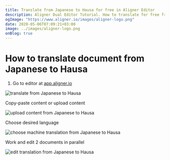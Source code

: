 ```yaml
---
title: Translate from Japanese to Hausa for free in Aligner Editor
description: Aligner Dual Editor Tutorial. How to translate for free from Japanese to Hausa. Aligner is multilingual document management platform. 
ogImage: "https://www.aligner.io/images/aligner-logo.png"
date: 2020-05-06T07:09:21+03:00
image: ../images/aligner-logo.png
onBlog: true
---
```


# How to translate document from Japanese to Hausa

1. Go to editor at [app.aligner.io](https://app.aligner.io "Aligner App web page")

![translate from Japanese to Hausa](../aligner-blank-editor.png "translate from Japanese to Hausa")

Copy-paste content or upload content

![upload content from Japanese to Hausa](../aligner-uploaded-document.png "upload content from Japanese to Hausa")

Choose desired language

![choose machine translation from Japanese to Hausa](../aligner-language-dropdown.png "choose machine translation from Japanese to Hausa")

Work and edit 2 documents in parallel

![edit translation from Japanese to Hausa](../aligner-double-sitded-editor.png "edit translation from Japanese to Hausa")

